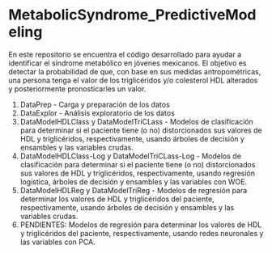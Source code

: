 # MetabolicSyndrome_PredictiveModeling

En este repositorio se encuentra el código desarrollado para ayudar a identificar el síndrome metabólico en jóvenes mexicanos. El objetivo es detectar la probabilidad de que, con base en sus medidas antropométricas, una persona tenga el valor de los triglicéridos y/o colesterol HDL alterados y posteriormente pronosticarles un valor.

1. DataPrep - Carga y preparación de los datos
2. DataExplor - Análisis exploratorio de los datos 
3. DataModelHDLClass y DataModelTriCLass - Modelos de clasificación para determinar si el paciente tiene (o no) distorcionados sus valores de HDL y triglicéridos, respectivamente, usando árboles de decisión y ensambles y las variables crudas.  
4. DataModelHDLClass-Log y DataModelTriCLass-Log  -  Modelos de clasificación para determinar si el paciente tiene (o no) distorcionados sus valores de HDL y triglicéridos, respectivamente, usando regresión logística, árboles de decisión y ensambles y las variables con WOE.
5. DataModelHDLReg y DataModelTriReg - Modelos de regresión para determinar los valores de HDL y triglicéridos del paciente, respectivamente, usando árboles de decisión y ensambles y las variables crudas.
6. PENDIENTES: Modelos de regresión para determinar los valores de HDL y triglicéridos del paciente, respectivamente, usando redes neuronales y las variables con PCA. 
